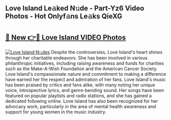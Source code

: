 ## Love Island Le𝚊ked N𝚞de - Part-Yz6 Video Photos - Hot Onlyf𝚊ns Le𝚊ks QieXG

# <h2><a href="http://ac21230.deff.icu/?id=Love+Island">🔗 New 👉🔴 Love Island VIDEO Photos</a></h2>

[![Love Island N𝚞des](https://i.imgur.com/rIISA9y.gif)](http://ac21230.deff.icu/?id=Love+Island)
Despite the controversies, Love Island's heart shines through her charitable endeavors. She has been involved in various philanthropic initiatives, including raising awareness and funds for charities such as the Make-A-Wish Foundation and the American Cancer Society. Love Island's compassionate nature and commitment to making a difference have earned her the respect and admiration of her fans. Love Island's music has been praised by critics and fans alike, with many noting her unique voice, introspective lyrics, and genre-bending sound. Her songs have been featured on popular playlists and radio stations, and she has gained a dedicated following online. Love Island has also been recognized for her advocacy work, particularly in the area of mental health awareness and support for young women in the music industry.

